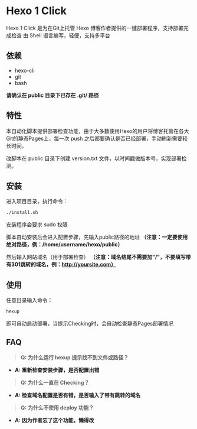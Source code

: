 # Hexo 1 Click

Hexo 1 Click 是为在Git上托管 Hexo 博客作者提供的一键部署程序，支持部署完成检查
由 Shell 语言编写，轻便，支持多平台

## 依赖

* hexo-cli
* git
* bash

**请确认在 public 目录下已存在 .git/ 路径**

## 特性

本自动化脚本提供部署检查功能，由于大多数使用Hexo的用户将博客托管在各大Git的静态Pages上，每一次 push 之后都要确认是否已经部署，手动刷新需要较长时间。

改脚本在 public 目录下创建 version.txt 文件，以时间戳做版本号，实现部署检测。

## 安装

进入项目目录，执行命令：
```bash
./install.sh
```
安装程序会要求 sudo 权限

脚本自动安装后会进入配置步骤，先输入public路径的地址
**（注意：一定要使用绝对路径，例：/home/username/hexo/public）**

然后输入网站域名（用于部署检查）
**（注意：域名结尾不需要加"/"，不要填写带有301跳转的域名，例：http://yoursite.com）**

## 使用

任意目录输入命令：
```bash
hexup
```
即可自动启动部署，当提示Checking时，会自动检查静态Pages部署情况

## FAQ

> **Q: 为什么运行 hexup 提示找不到文件或路径？**

* **A: 重新检查安装步骤，是否配置出错**

> **Q: 为什么一直在 Checking？**

* **A: 检查域名配置是否有错，是否输入了带有跳转的域名**

> **Q: 为什么不使用 deploy 功能？**

* **A: 因为作者忘了这个功能，懒得改**

